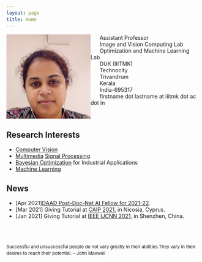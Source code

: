 ```yaml
---
layout: page
title: Home
---
```


<img align="left" src="Sinnu.jpg" width="220" >

&nbsp;&nbsp;&nbsp;&nbsp;&nbsp;&nbsp;Assistant Professor<br>
&nbsp;&nbsp;&nbsp;&nbsp;&nbsp;&nbsp;Image and Vision Computing Lab<br>
&nbsp;&nbsp;&nbsp;&nbsp;&nbsp;&nbsp;Optimization and Machine Learning Lab<br>
&nbsp;&nbsp;&nbsp;&nbsp;&nbsp;&nbsp;DUK (IIITMK)<br>
&nbsp;&nbsp;&nbsp;&nbsp;&nbsp;&nbsp;Technocity<br>
&nbsp;&nbsp;&nbsp;&nbsp;&nbsp;&nbsp;Trivandrum<br>
&nbsp;&nbsp;&nbsp;&nbsp;&nbsp;&nbsp;Kerala<br> 
&nbsp;&nbsp;&nbsp;&nbsp;&nbsp;&nbsp;India-695317<br> 
&nbsp;&nbsp;&nbsp;&nbsp;&nbsp;&nbsp;firstname dot lastname at iiitmk dot ac dot in<br> 
<br/><br/>

## Research Interests
* [Computer Vision](https://en.wikipedia.org/wiki/Computer_vision)
* [Multimedia](https://en.wikipedia.org/wiki/Multimedia) [Signal Processing](https://en.wikipedia.org/wiki/Signal_processing)
* [Bayesian Optimization](https://en.wikipedia.org/wiki/Bayesian_optimization) for Industrial Applications
* [Machine Learning](https://en.wikipedia.org/wiki/Machine_learning)  

## News
* [Apr 2021][DAAD Post-Doc-Net AI Fellow for 2021-22](https://www.daad.de/en/the-daad/postdocnet/fellows/fellows/).
* [Mar 2021] Giving Tutorial at [CAIP 2021](http://cyprusconferences.org/caip2021/tutorials/), in Nicosia, Cyprus. 
* [Jan 2021] Giving Tutorial at [IEEE IJCNN 2021](https://www.ijcnn.org/tutorials), in Shenzhen, China. 


<br/><br/>
<p><small>Successful and unsuccessful people do not vary greatly in their abilities.They vary in their desires to reach their potential. – John Maxwell </small></p>
